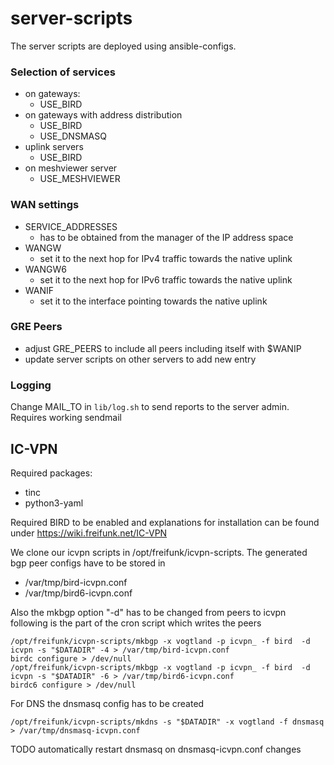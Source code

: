 # server-scripts

The server scripts are deployed using ansible-configs.

### Selection of services

* on gateways:
  - USE_BIRD
* on gateways with address distribution
  - USE_BIRD
  - USE_DNSMASQ
* uplink servers
  - USE_BIRD
* on meshviewer server
  - USE_MESHVIEWER

### WAN settings

* SERVICE_ADDRESSES
  - has to be obtained from the manager of the IP address space
* WANGW
  - set it to the next hop for IPv4 traffic towards the native uplink
* WANGW6
  - set it to the next hop for IPv6 traffic towards the native uplink
* WANIF
  - set it to the interface pointing towards the native uplink

### GRE Peers

* adjust GRE_PEERS to include all peers including itself with $WANIP
* update server scripts on other servers to add new entry


### Logging

Change MAIL_TO in `lib/log.sh` to send reports to the server admin. Requires working sendmail

## IC-VPN

Required packages:

* tinc
* python3-yaml

Required BIRD to be enabled and explanations for installation can be found
under https://wiki.freifunk.net/IC-VPN

We clone our icvpn scripts in /opt/freifunk/icvpn-scripts. The generated bgp
peer configs have to be stored in

 * /var/tmp/bird-icvpn.conf
 * /var/tmp/bird6-icvpn.conf

Also the mkbgp option "-d" has to be changed from peers to icvpn following
is the part of the cron script which writes the peers

    /opt/freifunk/icvpn-scripts/mkbgp -x vogtland -p icvpn_ -f bird  -d icvpn -s "$DATADIR" -4 > /var/tmp/bird-icvpn.conf
    birdc configure > /dev/null
    /opt/freifunk/icvpn-scripts/mkbgp -x vogtland -p icvpn_ -f bird  -d icvpn -s "$DATADIR" -6 > /var/tmp/bird6-icvpn.conf
    birdc6 configure > /dev/null

For DNS the dnsmasq config has to be created

    /opt/freifunk/icvpn-scripts/mkdns -s "$DATADIR" -x vogtland -f dnsmasq > /var/tmp/dnsmasq-icvpn.conf
    
TODO automatically restart dnsmasq on dnsmasq-icvpn.conf changes
